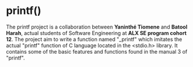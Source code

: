 # printf()

The printf project is a collaboration between **Yaninthé Tiomene** and **Batool Harah**, actual students of Software Engineering at **ALX SE program cohort 12**.
The project aim to write a function named "_printf" which imitates the actual "printf" function of C language located in the <stdio.h> library. It contains some of the basic features and functions found in the manual 3 of "printf".